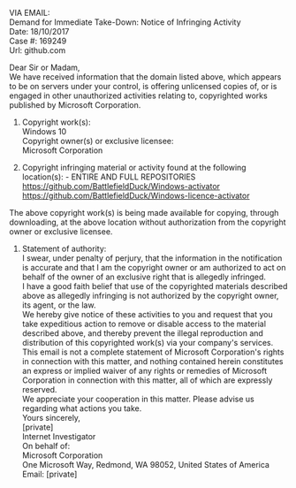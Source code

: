 VIA EMAIL:  
Demand for Immediate Take-Down: Notice of Infringing Activity  
Date: 18/10/2017  
Case #: 169249  
Url: github.com  

Dear Sir or Madam,  
We have received information that the domain listed above, which appears to be on servers under your control, is offering unlicensed copies of, or is engaged in other unauthorized activities relating to, copyrighted works published by Microsoft Corporation.  

1. Copyright work(s):  
Windows 10  
Copyright owner(s) or exclusive licensee:  
Microsoft Corporation  

1. Copyright infringing material or activity found at the following location(s): - ENTIRE AND FULL REPOSITORIES  
https://github.com/BattlefieldDuck/Windows-activator  
https://github.com/BattlefieldDuck/Windows-licence-activator  

The above copyright work(s) is being made available for copying, through downloading, at the above location without authorization from the copyright owner or exclusive licensee.  

1. Statement of authority:  
I swear, under penalty of perjury, that the information in the notification is accurate and that I am the copyright owner or am authorized to act on behalf of the owner of an exclusive right that is allegedly infringed.  
I have a good faith belief that use of the copyrighted materials described above as allegedly infringing is not authorized by the copyright owner, its agent, or the law.  
We hereby give notice of these activities to you and request that you take expeditious action to remove or disable access to the material described above, and thereby prevent the illegal reproduction and distribution of this copyrighted work(s) via your company's services.
This email is not a complete statement of Microsoft Corporation's rights in connection with this matter, and nothing contained herein constitutes an express or implied waiver of any rights or remedies of Microsoft Corporation in connection with this matter, all of which are expressly reserved.  
We appreciate your cooperation in this matter. Please advise us regarding what actions you take.  
Yours sincerely,  
[private]  
Internet Investigator  
On behalf of:  
Microsoft Corporation  
One Microsoft Way, Redmond, WA 98052, United States of America  
Email: [private]  
